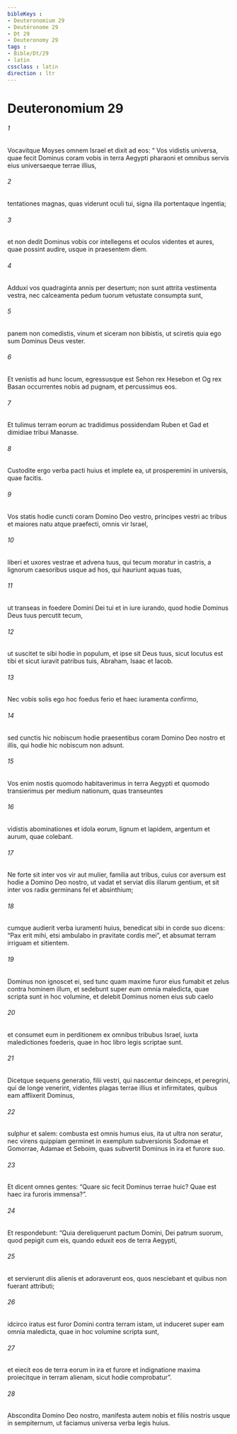 ```yaml
---
bibleKeys : 
- Deuteronomium 29
- Deutéronome 29
- Dt 29
- Deuteronomy 29
tags : 
- Bible/Dt/29
- latin
cssclass : latin
direction : ltr
---
```


# Deuteronomium 29

###### 1
Vocavitque Moyses omnem Israel et dixit ad eos: “ Vos vidistis universa, quae fecit Dominus coram vobis in terra Aegypti pharaoni et omnibus servis eius universaeque terrae illius, 
###### 2
tentationes magnas, quas viderunt oculi tui, signa illa portentaque ingentia; 
###### 3
et non dedit Dominus vobis cor intellegens et oculos videntes et aures, quae possint audire, usque in praesentem diem. 
###### 4
Adduxi vos quadraginta annis per desertum; non sunt attrita vestimenta vestra, nec calceamenta pedum tuorum vetustate consumpta sunt, 
###### 5
panem non comedistis, vinum et siceram non bibistis, ut sciretis quia ego sum Dominus Deus vester. 
###### 6
Et venistis ad hunc locum, egressusque est Sehon rex Hesebon et Og rex Basan occurrentes nobis ad pugnam, et percussimus eos. 
###### 7
Et tulimus terram eorum ac tradidimus possidendam Ruben et Gad et dimidiae tribui Manasse. 
###### 8
Custodite ergo verba pacti huius et implete ea, ut prosperemini in universis, quae facitis.
###### 9
Vos statis hodie cuncti coram Domino Deo vestro, principes vestri ac tribus et maiores natu atque praefecti, omnis vir Israel, 
###### 10
liberi et uxores vestrae et advena tuus, qui tecum moratur in castris, a lignorum caesoribus usque ad hos, qui hauriunt aquas tuas, 
###### 11
ut transeas in foedere Domini Dei tui et in iure iurando, quod hodie Dominus Deus tuus percutit tecum, 
###### 12
ut suscitet te sibi hodie in populum, et ipse sit Deus tuus, sicut locutus est tibi et sicut iuravit patribus tuis, Abraham, Isaac et Iacob.
###### 13
Nec vobis solis ego hoc foedus ferio et haec iuramenta confirmo, 
###### 14
sed cunctis hic nobiscum hodie praesentibus coram Domino Deo nostro et illis, qui hodie hic nobiscum non adsunt. 
###### 15
Vos enim nostis quomodo habitaverimus in terra Aegypti et quomodo transierimus per medium nationum, quas transeuntes 
###### 16
vidistis abominationes et idola eorum, lignum et lapidem, argentum et aurum, quae colebant. 
###### 17
Ne forte sit inter vos vir aut mulier, familia aut tribus, cuius cor aversum est hodie a Domino Deo nostro, ut vadat et serviat diis illarum gentium, et sit inter vos radix germinans fel et absinthium; 
###### 18
cumque audierit verba iuramenti huius, benedicat sibi in corde suo dicens: “Pax erit mihi, etsi ambulabo in pravitate cordis mei”, et absumat terram irriguam et sitientem. 
###### 19
Dominus non ignoscet ei, sed tunc quam maxime furor eius fumabit et zelus contra hominem illum, et sedebunt super eum omnia maledicta, quae scripta sunt in hoc volumine, et delebit Dominus nomen eius sub caelo 
###### 20
et consumet eum in perditionem ex omnibus tribubus Israel, iuxta maledictiones foederis, quae in hoc libro legis scriptae sunt.
###### 21
Dicetque sequens generatio, filii vestri, qui nascentur deinceps, et peregrini, qui de longe venerint, videntes plagas terrae illius et infirmitates, quibus eam afflixerit Dominus, 
###### 22
sulphur et salem: combusta est omnis humus eius, ita ut ultra non seratur, nec virens quippiam germinet in exemplum subversionis Sodomae et Gomorrae, Adamae et Seboim, quas subvertit Dominus in ira et furore suo. 
###### 23
Et dicent omnes gentes: “Quare sic fecit Dominus terrae huic? Quae est haec ira furoris immensa?”. 
###### 24
Et respondebunt: “Quia dereliquerunt pactum Domini, Dei patrum suorum, quod pepigit cum eis, quando eduxit eos de terra Aegypti, 
###### 25
et servierunt diis alienis et adoraverunt eos, quos nesciebant et quibus non fuerant attributi; 
###### 26
idcirco iratus est furor Domini contra terram istam, ut induceret super eam omnia maledicta, quae in hoc volumine scripta sunt, 
###### 27
et eiecit eos de terra eorum in ira et furore et indignatione maxima proiecitque in terram alienam, sicut hodie comprobatur”.
###### 28
Abscondita Domino Deo nostro, manifesta autem nobis et filiis nostris usque in sempiternum, ut faciamus universa verba legis huius.
